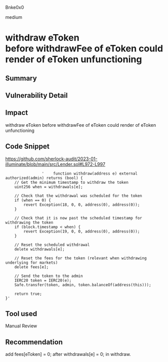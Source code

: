 Bnke0x0

medium

# withdraw eToken before withdrawFee of eToken could render of eToken unfunctioning

## Summary

## Vulnerability Detail

## Impact
withdraw eToken before withdrawFee of eToken could render of eToken unfunctioning
## Code Snippet
https://github.com/sherlock-audit/2023-01-illuminate/blob/main/src/Lender.sol#L972-L997

                    '    function withdraw(address e) external authorized(admin) returns (bool) {
        // Get the minimum timestamp to withdraw the token
        uint256 when = withdrawals[e];

        // Check that the withdrawal was scheduled for the token
        if (when == 0) {
            revert Exception(18, 0, 0, address(0), address(0));
        }

        // Check that it is now past the scheduled timestamp for withdrawing the token
        if (block.timestamp < when) {
            revert Exception(19, 0, 0, address(0), address(0));
        }

        // Reset the scheduled withdrawal
        delete withdrawals[e];

        // Reset the fees for the token (relevant when withdrawing underlying for markets)
        delete fees[e];

        // Send the token to the admin
        IERC20 token = IERC20(e);
        Safe.transfer(token, admin, token.balanceOf(address(this)));

        return true;
    }'

## Tool used

Manual Review

## Recommendation
add fees[eToken] = 0; after withdrawals[e] = 0; in withdraw.
